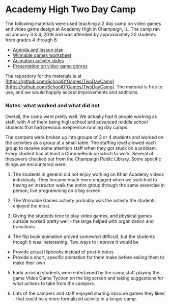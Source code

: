 # Academy High Two Day Camp 

The following materials were used teaching a 2 day camp on video games and video game design at Academy High in Champaign, IL. 
The camp ran on January 3 & 4, 2019 and was attended by approximately 20 students from grades 4 through 6.

+ [Agenda and lesson plan](https://github.com/SchoolOfGames/TwoDayCamp/raw/master/Public%20Camp%20Agenda.pdf)
+ [Winnable games worksheet](https://github.com/SchoolOfGames/TwoDayCamp/raw/master/Winnable%20Games.pdf)
+ [Animation activity slides](https://github.com/SchoolOfGames/TwoDayCamp/raw/master/2D%20Video%20Game%20Animation.pptx)
+ [Presentation on video game genres](https://prezi.com/5zkdek-a1d4j/video-game-genres/?utm_campaign=share&utm_medium=copy)

The repository for the materials is at [https://github.com/SchoolOfGames/TwoDayCamp](https://github.com/SchoolOfGames/TwoDayCamp). The material is free to use, and we would happily accept improvements and additions.


### Notes: what worked and what did not

Overall, the camp went pretty well. We actually had 6 people working as staff, with 4 of them being high school and advanced middle school students that had previous exepreince running day camps.

The campers were broken up into groups of 3 or 4 students and worked on the activities as a group at a small table. The staffing level allowed each group to receive some attention staff when they got stuck on a problem. Every student had at least a ChromeBook on which to work. Several of thesewere checked out from the Champaign Public Library. Some specific things we encountered were:

1. The students in general did not enjoy working on Khan Academy videos individualy. They became much more engaged when we switched to having an instructor walk the entire group through the same sexercise in person, live programming on a big screen.

2. The Winnable Games activity probably was the activity the students enjoyed the most.

3. Giving the students time to play video games, and physical games outside worked pretty well - the large helped with organization and transitions

4. The flip book animation proved somewhat difficult, but the students though it was ineteresting. Two ways to improve it would be
+ Provide actual flipbooks instead of post-it notes
+ Provide a short, specific animation for them make before asking them to make their own
   
5. Early arriving students were entertained by the camp staff playing the game Video Game Tycoon on the big screen and taking suggestions for what actions to take from the campers.

6. Lots of the campers and staff enjoyed sharing obscure games they liked - that could be a more formalized activity in a longer camp.

